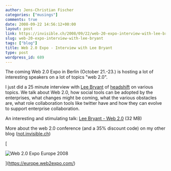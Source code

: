 ```yaml
---
author: Jens-Christian Fischer
categories: ["musings"]
comments: true
date: 2008-09-22 14:56:12+00:00
layout: post
link: https://invisible.ch/2008/09/22/web-20-expo-interview-with-lee-bryant/
slug: web-20-expo-interview-with-lee-bryant
tags: ["blog"]
title: Web 2.0 Expo - Interview with Lee Bryant
type: post
wordpress_id: 689
---
```


The coming Web 2.0 Expo in Berlin (October 21.-23.) is hosting a lot of interesting speakers on a lot of topics "web 2.0".

I just did a 25 minute interview with [Lee Bryant](https://www.headshift.com/mt/mt-cp.cgi?__mode=view&blog_id=3&id=20) of [headshift](https://headshift.com/about/overview.php) on various topics. We talk about Web 2.0, how social tools can be adopted by the enterprises, what changes might be coming, what the various obstacles are, what role collaboration tools like twitter have and how they can evolve to support enterprise collaboration.

An interesting and stimulating talk: [Lee Bryant - Web 2.0](https://invisible.bingodisk.com/public/Lee_Bryant_web20.mp3) (32 MB)

More about the web 2.0 conference (and a 35% discount code) on my other blog ([not.invisible.ch](https://not.invisible.ch/2008/09/14/web-20-21-2310-in-berlin-und-35-rabatt/))



[  


![Web 2.0 Expo Europe 2008](https://assets.en.oreilly.com/1/event/17/webexberlin2008_attending_210x60.gif)  

](https://europe.web2expo.com/)
